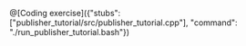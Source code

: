 
@[Coding exercise]({"stubs": ["publisher_tutorial/src/publisher_tutorial.cpp"], "command": "./run_publisher_tutorial.bash"})
